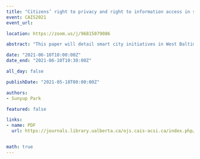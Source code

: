 ```yaml
---
title: "Citizens’ right to privacy and right to information access in smart cities: Evaluating the smart city initiative of West Baltimore"
event: CAIS2021
event_url:

location: https://zoom.us/j/96815079086

abstract: "This paper will detail smart city initiatives in West Baltimore and evaluate different approaches to ensure the right to privacy and the right to information access of lower-income communities of color. After evaluating these approaches, this paper proposes recommendations to facilitate the right to privacy and the right to information access in lower-income communities."

date: "2021-06-10T10:00:00Z"
date_end: "2021-06-10T10:30:00Z"

all_day: false

publishDate: "2021-05-18T00:00:00Z"

authors:
- Sunyup Park

featured: false

links:
- name: PDF
  url: https://journals.library.ualberta.ca/ojs.cais-acsi.ca/index.php/cais-asci/article/view/1198/1034


math: true
---
```

